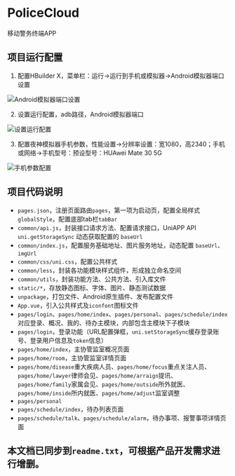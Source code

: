 # PoliceCloud

移动警务终端APP

## 项目运行配置

1. 配置HBuilder X，菜单栏：运行->运行到手机或模拟器->Android模拟器端口设置

![Android模拟器端口设置](https://imglf6.lf127.net/img/7342b716c752a18b/Nnk1SFgrc3VSbFEwd282M0pXN0xsZFZnMmJLRkNLZjBRYkM1L2NPS1JtOD0.jpg?imageView&thumbnail=1680x0&quality=96&stripmeta=0&type=jpg)

2. 设置运行配置，adb路径，Android模拟器端口

![设置运行配置](https://imglf4.lf127.net/img/0a58d71332735bcf/Nnk1SFgrc3VSbFEwd282M0pXN0xsUkZ3ZVFHWFp2TEYrTmlSRE5IV2Uvcz0.jpg?imageView&thumbnail=1680x0&quality=96&stripmeta=0&type=jpg)

3. 配置夜神模拟器手机参数，性能设置->分辨率设置：宽1080，高2340；手机或网络->手机型号：预设型号：HUAwei Mate 30 5G

![手机参数配置](https://imglf4.lf127.net/img/fe298dd1106063f3/Nnk1SFgrc3VSbFEwd282M0pXN0xsV1pTV2I5WkdvcXkzdFp4aHFmV3M3VT0.jpg?imageView&thumbnail=1000x0&type=jpg)

## 项目代码说明

- `pages.json`，注册页面路由`pages`，第一项为启动页，配置全局样式`globalStyle`，配置底部tab栏`tabBar`
- `common/api.js`，封装接口请求方法、配置请求接口，UniAPP API `uni.getStorageSync` 动态获取配置的 `baseUrl`
- `common/index.js`，配置服务基础地址、图片服务地址，动态配置 `baseUrl`、`imgUrl`
- `common/css/uni.css`，配置公共样式
- `common/less`，封装各功能模块样式组件，形成独立命名空间
- `common/utils`，封装功能方法、公共方法、引入库文件
- `static/*`，存放静态图标、字体、图片、静态测试数据
- `unpackage`，打包文件、Android原生插件、发布配置文件
- `App.vue`，引入公共样式及`iconfont`图标文件
- `pages/login`、`pages/home/index`、`pages/personal`、`pages/schedule/index`对应登录、概况、我的、待办主模块，内部包含主模块下子模块
- `pages/login`，登录功能（URL配置弹框，`uni.setStorageSync`缓存登录账号、登录用户信息及`token`信息）
- `pages/home/index`，主协管监室概况页面
- `pages/home/room`，主协管监室详情页面
- `pages/home/disease`重大疾病人员、`pages/home/focus`重点关注人员、`pages/home/lawyer`律师会见、`pages/home/arraign`提讯、`pages/home/family`家属会见、`pages/home/outside`所外就医、`pages/home/inside`所内就医、`pages/home/adjust`监室调整
- `pages/personal`
- `pages/schedule/index`，待办列表页面
- `pages/schedule/talk`、`pages/schedule/alarm`，待办事项、报警事项详情页面

## 本文档已同步到`readme.txt`，可根据产品开发需求进行增删。